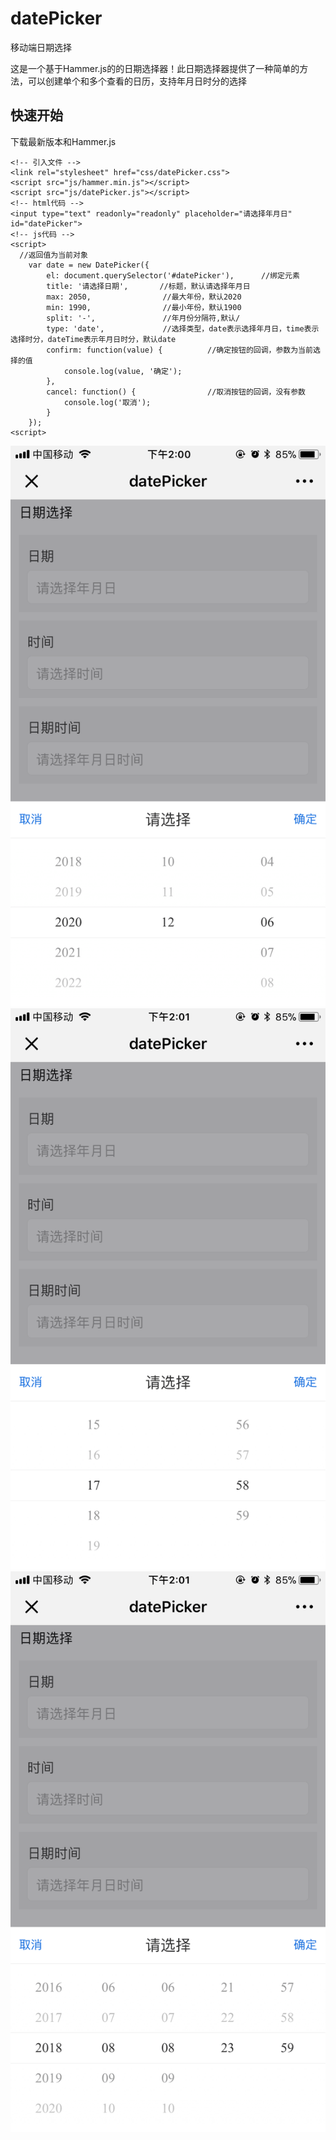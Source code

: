 # datePicker
移动端日期选择

这是一个基于Hammer.js的的日期选择器！此日期选择器提供了一种简单的方法，可以创建单个和多个查看的日历，支持年月日时分的选择


## 快速开始
下载最新版本和Hammer.js

	<!-- 引入文件 -->
	<link rel="stylesheet" href="css/datePicker.css">
	<script src="js/hammer.min.js"></script>
	<script src="js/datePicker.js"></script>
	<!-- html代码 -->
	<input type="text" readonly="readonly" placeholder="请选择年月日" id="datePicker">
	<!-- js代码 -->
	<script>
	  //返回值为当前对象
		var date = new DatePicker({
			el: document.querySelector('#datePicker'),      //绑定元素
			title: '请选择日期',       //标题，默认请选择年月日             
			max: 2050,                //最大年份，默认2020
			min: 1990,                //最小年份，默认1900
			split: '-',               //年月份分隔符,默认/
			type: 'date',             //选择类型，date表示选择年月日，time表示选择时分，dateTime表示年月日时分，默认date
			confirm: function(value) {          //确定按钮的回调，参数为当前选择的值
				console.log(value, '确定');
			},
			cancel: function() {                //取消按钮的回调，没有参数
				console.log('取消');
			}
		});
	<script>

<img src="https://github.com/leiyh/datePicker/blob/master/examples/date.png">
	
<img src="https://github.com/leiyh/datePicker/blob/master/examples/time.png">
	
<img src="https://github.com/leiyh/datePicker/blob/master/examples/dateTime.png">
